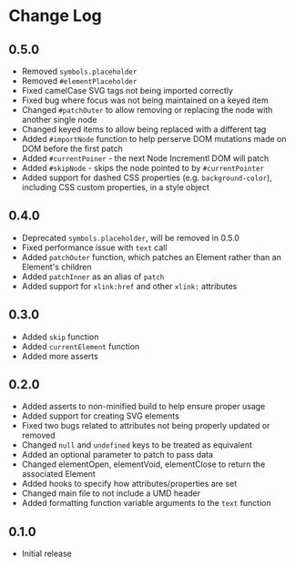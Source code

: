 # Change Log

## 0.5.0

- Removed `symbols.placeholder`
- Removed `#elementPlaceholder`
- Fixed camelCase SVG tags not being imported correctly
- Fixed bug where focus was not being maintained on a keyed item
- Changed `#patchOuter` to allow removing or replacing the node with another
  single node
- Changed keyed items to allow being replaced with a different tag
- Added `#importNode` function to help perserve DOM mutations made on DOM
  before the first patch
- Added `#currentPoiner` - the next Node Incrementl DOM will patch
- Added `#skipNode` - skips the node pointed to by `#currentPointer`
- Added support for dashed CSS properties (e.g. `background-color`), including
  CSS custom properties, in a style object

## 0.4.0

- Deprecated `symbols.placeholder`, will be removed in 0.5.0
- Fixed performance issue with `text` call
- Added `patchOuter` function, which patches an Element rather than an
  Element's children
- Added `patchInner` as an alias of `patch`
- Added support for `xlink:href` and other `xlink:` attributes

## 0.3.0

- Added `skip` function
- Added `currentElement` function
- Added more asserts

## 0.2.0

- Added asserts to non-minified build to help ensure proper usage
- Added support for creating SVG elements
- Fixed two bugs related to attributes not being properly updated or removed
- Changed `null` and `undefined` keys to be treated as equivalent
- Added an optional parameter to patch to pass data
- Changed elementOpen, elementVoid, elementClose to return the associated Element
- Added hooks to specify how attributes/properties are set
- Changed main file to not include a UMD header
- Added formatting function variable arguments to the `text` function


## 0.1.0

- Initial release
